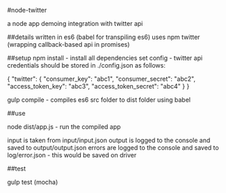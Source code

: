 #node-twitter

a node app demoing integration with twitter api

##details
written in es6 (babel for transpiling es6)
uses npm twitter (wrapping callback-based api in promises)


##setup
npm install - install all dependencies
set config - twitter api credentials should be stored in ./config.json as follows:

{
    "twitter": {
        "consumer_key": "abc1",
        "consumer_secret": "abc2",
        "access_token_key": "abc3",
        "access_token_secret": "abc4"
    }
}

gulp compile - compiles es6 src folder to dist folder using babel

##use

node dist/app.js - run the compiled app

input is taken from input/input.json
output is logged to the console and saved to output/output.json
errors are logged to the console and saved to log/error.json - this would be saved on driver

##test

gulp test (mocha)

